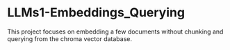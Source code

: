 # LLMs1-Embeddings_Querying
This project focuses on embedding a few documents without chunking and querying from the chroma vector database. 
